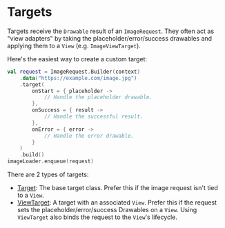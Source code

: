 # Targets

Targets receive the `Drawable` result of an `ImageRequest`. They often act as "view adapters" by taking the placeholder/error/success drawables and applying them to a `View` (e.g. `ImageViewTarget`).

Here's the easiest way to create a custom target:

```kotlin
val request = ImageRequest.Builder(context)
    .data("https://example.com/image.jpg")
    .target(
        onStart = { placeholder ->
            // Handle the placeholder drawable.
        },
        onSuccess = { result ->
            // Handle the successful result.
        },
        onError = { error ->
            // Handle the error drawable.
        }
    )
    .build()
imageLoader.enqueue(request)
```

There are 2 types of targets:

* [Target](../api/coil-core/coil3.target/-target/): The base target class. Prefer this if the image request isn't tied to a `View`.
* [ViewTarget](../api/coil-core/coil3.target/-view-target/): A target with an associated `View`. Prefer this if the request sets the placeholder/error/success Drawables on a `View`. Using `ViewTarget` also binds the request to the `View`'s lifecycle.
